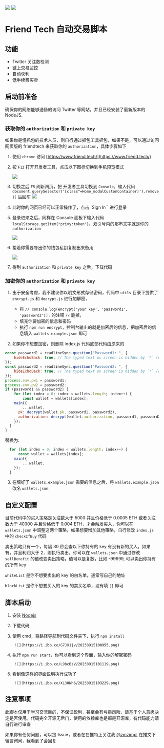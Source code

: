 ![](https://i.ibb.co/nz5X3Lm/20230907173458.png)
![](https://i.ibb.co/pr54WvL/20230914233252.png)

# Friend Tech 自动交易脚本

## 功能

- Twitter 关注数检测
- 链上交易监控
- 自动获利
- 低手续费买卖

## 启动前准备

确保你的网络能够通畅的访问 Twitter 等网站，并且已经安装了最新版本的 NodeJS.

### 获取你的 `authorization` 和 `private key`

如果你是懂抓包的技术人员，则自行通过抓包工具抓包，如果不是，可以通过访问网页版的 friendtech 来获取你的 `authorization`，具体步骤如下

1. 使用 `chrome` 访问 [https://www.friend.tech/](https://www.friend.tech/)
2. 按 `F12` 打开开发者工具，点击以下图标切换到手机预览模式

    ![](https://i.ibb.co/x6D3827/20230914234941.png)

3. 切换之后 `F5` 刷新网页，把 开发者工具切换到 `Console`，输入代码 `document.querySelector('[class^=Home_modalCustomContainer]').remove()` 后回车
    ![](https://i.ibb.co/6vjwhpb/20230914235906.png)

4. 此时你的网页已经可以正常操作了，点击 `Sign In`` 进行登录
5. 登录进来之后，同样在 Console 面板下输入代码 `localStorage.getItem("privy:token")`，双引号内的那串文字就是你的 `authorization`
   
    ![](https://i.ibb.co/Xjy2mRD/20230915000338.png)

7. 接着你需要导出你的钱包私钥复制出来备用
   
    ![](https://i.ibb.co/M8QhDtS/20230915000539.png)

9. 得到 `authorization` 和 `private key` 之后，下载代码

### 加密你的 `authorization` 和 `private key`

1. 出于安全考虑，我不建议你以明文形式存储密码，代码中 `utils` 目录下提供了 `encrypt.js` 和 `decrypt.js` 进行加解密，
    - 将 `// console.log(encrypt('your key', 'password1', 'password2'));` 的注释 `//` 删掉，
    - 填充你要加密的信息和密码
    - 执行 `npm run encrypt`，控制台输出的就是加密后的信息，把加密后的信息填入 `wallets.example.json` 即可

2. 如果你不想要加密，则删除 index.js 代码底部代码由原来的

```js
const password1 = readlineSync.question("Password1: ", {
    hideEchoBack: true, // The typed text on screen is hidden by `*` (default).
});
const password2 = readlineSync.question("Password2: ", {
    hideEchoBack: true, // The typed text on screen is hidden by `*` (default).
});
process.env.pw1 = password1;
process.env.pw2 = password2;
if (password1 && password2) {
    for (let index = 0; index < wallets.length; index++) {
        const wallet = wallets[index];
    main({
        ...wallet,
      pk: decrypt(wallet.pk, password1, password2),
      authorization: decrypt(wallet.authorization, password1, password2),
    });
  }
}
```

替换为:

```js
  for (let index = 0; index < wallets.length; index++) {
      const wallet = wallets[index];
    main({
        ...wallet,
    });
  }
```

3. 在填好了 `wallets.example.json` 需要的信息之后，将 `wallets.example.json` 改名 `wallets.json`

## 自定义配置

目前代码中的买入策略是关注数大于 5000 并且价格低于 0.0005 ETH 或者关注数大于 40000 并且价格低于 0.004 ETH，才会触发买入，你可以在 `wallets.json` 中调整这两个策略，如果想要增加其他策略，自行修改 `index.js` 中的 `checkIfBuy` 代码

卖出策略只有一个，每隔 30 秒会查以下你持有的 key 有没有新的买入，如果有，并且利润大于 2，则执行卖出，你可以在 `wallets.json` 中通过修改 `sellBenefit` 的值改变卖出策略，值可以是复数，比如 -99999, 可以卖出你持有的所有 key

`whiteList` 是你不想要卖出的 key 的白名单，通常写自己的地址

`blockList` 是你不想要买入的 key 的禁买名单，没有填 `[]` 即可

## 脚本启动

1. 安装 [Nodejs](https://nodejs.org/en/download)
2. 下载代码
3. 使用 cmd，将路径导航到代码文件夹下，执行 `npm install`
   
        ![](https://i.ibb.co/G7JX1jv/20230915100955.png)

5. 执行 `npm run start`，你可以看到这个界面，输入你的解密密码
   
        ![](https://i.ibb.co/L9bcBzV/20230915101119.png)

7. 看到像这样的界面说明执行成功了
   
        ![](https://i.ibb.co/XL30Nh6/20230915103229.png)

## 注意事项

此脚本仅用于学习交流目的，不保证盈利，甚至会有亏损风险，请基于个人意愿决定是否使用。代码完全开源无后门，使用的依赖库也是都是开源库，有代码能力请自行进行审查

如果你有任何问题，可以提 Issue，或者在在推特上关注我 [@zmzimpl](https://twitter.com/zmzimpl) 在推文下留言询问，我看到了会回复
